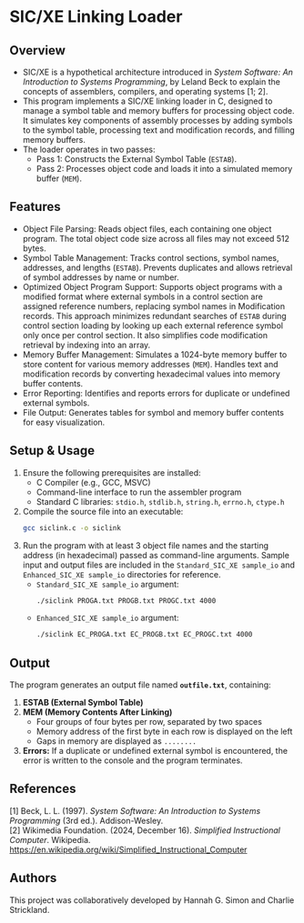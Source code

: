 # SIC/XE Linking Loader

## Overview
- SIC/XE is a hypothetical architecture introduced in *System Software: An Introduction to Systems Programming*, by Leland Beck to explain the concepts of assemblers, compilers, and operating systems [1; 2].
- This program implements a SIC/XE linking loader in C, designed to manage a symbol table and memory buffers for processing object code. It simulates key components of assembly processes by adding symbols to the symbol table, processing text and modification records, and filling memory buffers.
- The loader operates in two passes:
  - Pass 1: Constructs the External Symbol Table (`ESTAB`).
  - Pass 2: Processes object code and loads it into a simulated memory buffer (`MEM`).

## Features
- Object File Parsing: Reads object files, each containing one object program. The total object code size across all files may not exceed 512 bytes.  
- Symbol Table Management: Tracks control sections, symbol names, addresses, and lengths (`ESTAB`). Prevents duplicates and allows retrieval of symbol addresses by name or number.
- Optimized Object Program Support: Supports object programs with a modified format where external symbols in a control section are assigned reference numbers, replacing symbol names in Modification records. This approach minimizes redundant searches of `ESTAB` during control section loading by looking up each external reference symbol only once per control section. It also simplifies code modification retrieval by indexing into an array.
- Memory Buffer Management: Simulates a 1024-byte memory buffer to store content for various memory addresses (`MEM`). Handles text and modification records by converting hexadecimal values into memory buffer contents.
- Error Reporting: Identifies and reports errors for duplicate or undefined external symbols.
- File Output: Generates tables for symbol and memory buffer contents for easy visualization.

## Setup & Usage
1. Ensure the following prerequisites are installed:
    - C Compiler (e.g., GCC, MSVC)
    - Command-line interface to run the assembler program
    - Standard C libraries: `stdio.h`, `stdlib.h`, `string.h`, `errno.h`, `ctype.h`
2. Compile the source file into an executable:  
    ```bash
    gcc siclink.c -o siclink
    ```
3. Run the program with at least 3 object file names and the starting address (in hexadecimal) passed as command-line arguments.
   Sample input and output files are included in the `Standard_SIC_XE sample_io` and `Enhanced_SIC_XE sample_io` directories for reference.
    - `Standard_SIC_XE sample_io` argument:
      ```bash
      ./siclink PROGA.txt PROGB.txt PROGC.txt 4000
      ```
    - `Enhanced_SIC_XE sample_io` argument:
      ```bash
      ./siclink EC_PROGA.txt EC_PROGB.txt EC_PROGC.txt 4000
      ```

## Output  
The program generates an output file named **`outfile.txt`**, containing:  
1. **ESTAB (External Symbol Table)**
2. **MEM (Memory Contents After Linking)**  
   - Four groups of four bytes per row, separated by two spaces
   - Memory address of the first byte in each row is displayed on the left
   - Gaps in memory are displayed as `........`
3. **Errors:** If a duplicate or undefined external symbol is encountered, the error is written to the console and the program terminates.

## References
[1] Beck, L. L. (1997). *System Software: An Introduction to Systems Programming* (3rd ed.). Addison-Wesley.  
[2] Wikimedia Foundation. (2024, December 16). *Simplified Instructional Computer*. Wikipedia. https://en.wikipedia.org/wiki/Simplified_Instructional_Computer

## Authors
This project was collaboratively developed by Hannah G. Simon and Charlie Strickland.
